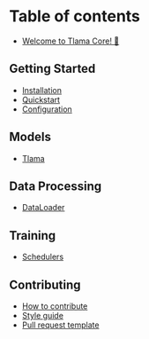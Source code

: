# Table of contents

* [Welcome to Tlama Core! 🚀](README.md)

## Getting Started

* [Installation](getting-started/installation.md)
* [Quickstart](getting-started/quickstart.md)
* [Configuration](getting-started/configuration.md)

## Models

<!-- * [Overview](api/models/overview.md)
* [Transformer](api/models/transformer.md) -->
* [Tlama](api/models/tlama_base.md)
<!-- * [Mistral](api/models/mistral.md)
* [Configuration](api/models/config.md) -->
<!-- 
## Tokenizers

* [Overview](api/tokenizers/overview.md)
* [BPE](api/tokenizers/bpe.md)
* [SentencePiece](api/tokenizers/sentencepiece.md) -->

## Data Processing

* [DataLoader](api/data/dataloader.md)
<!-- * [Dataset](api/data/dataset.md)
* [Preprocessing](api/data/preprocessing.md)
* [Augmentation](api/data/augmentation.md) -->

## Training

<!-- * [Trainer](api/training/trainer.md) -->
* [Schedulers](api/training/schedulers.md)
<!-- * [Optimizers](api/training/optimizers.md)
* [Checkpointing](api/training/checkpoint.md)
* [Callbacks](api/training/callbacks.md) -->

<!-- ## Distributed Training

* [Overview](api/distributed/overview.md)
* [DDP](api/distributed/ddp.md)
* [Sharded Data Parallelism](api/distributed/sharding.md)
* [Pipeline Parallelism](api/distributed/pipeline.md)

## Evaluation

* [Metrics](api/evaluation/metrics.md)
* [Benchmarks](api/evaluation/benchmarks.md)
* [Validation](api/evaluation/validation.md)

## Text Generation

* [Overview](api/generation/overview.md)
* [Sampling Methods](api/generation/sampling.md)
* [Beam Search](api/generation/beam_search.md)
* [Decoding Strategies](api/generation/decode.md)

## Adapters

* [Overview](api/adapters/overview.md)
* [LoRA](api/adapters/lora.md)
* [QLoRA](api/adapters/qlora.md)
* [Prefix Tuning](api/adapters/prefix_tuning.md)

## Quantization

* [Overview](api/quantization/overview.md)
* [Quantizers](api/quantization/quantizers.md)
* [Calibration](api/quantization/calibration.md)
* [Mixed Precision](api/quantization/mixed_precision.md)

## Inference

* [Inference Engine](api/inference/engine.md)
* [KV Cache](api/inference/kv_cache.md)
* [Batching](api/inference/batching.md)

## Utilities

* [Logging](api/utils/logging.md)
* [Profiling](api/utils/profiling.md)
* [Memory Optimization](api/utils/memory.md)

## Examples

* [Training from Scratch](examples/train_from_scratch.md)
* [Fine-tuning with LoRA](examples/finetune_lora.md)
* [Inference](examples/inference.md)
* [Distributed Training](examples/distributed_training.md) -->

## Contributing

* [How to contribute](contributing/how-to-contribute.md)
* [Style guide](contributing/style-guide.md)
* [Pull request template](contributing/pull-request-template.md)